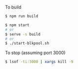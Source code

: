 

To build
```sh
$ npm run build
```


```sh
$ npm start
# or 
$ serve -s build
# or
$ ./start-blkpool.sh 
```

To stop (assuming port 3000)
```sh
$ lsof -ti:3000 | xargs kill -9
```
